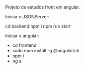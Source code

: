 Projeto de estudos front em angular.

Iniciar o JSONServer: 

cd backend
npm i
npm run start

Iniciar o angular:
- cd frontend
- sudo npm install -g @angular/cli
- npm i 
- ng s


